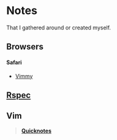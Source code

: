 # Notes
That I gathered around or created myself.

## Browsers

#### Safari
  * [Vimmy](https://github.com/ogirginc/Notes/blob/master/lib/Browsers/Safari/Vimmy.md)

## [Rspec](https://github.com/ogirginc/Notes/tree/master/lib/Rspec)

## Vim
 > **[Quicknotes](https://github.com/ogirginc/Notes/blob/master/lib/Vim/README.md)**
